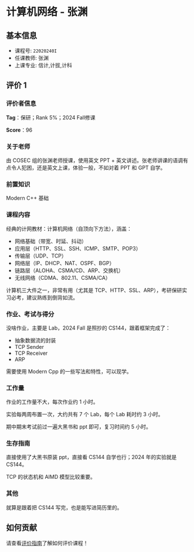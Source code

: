 # 计算机网络 - 张渊

## 基本信息

- 课程号: `22020240I`
- 任课教师: 张渊
- 上课专业: 信计,计拔,计科

## 评价 1

### 评价者信息

**Tag**：保研；Rank 5%；2024 Fall修课

**Score**：96

### 关于老师

由 COSEC 组的张渊老师授课，使用英文 PPT + 英文讲述。张老师讲课的语调有点令人犯困，还是英文上课，体验一般，不如对着 PPT 和 GPT 自学。

### 前置知识

Modern C++ 基础

### 课程内容

经典的计网教材：计算机网络（自顶向下方法），涵盖：

- 网络基础（带宽、时延、抖动）
- 应用层（HTTP、SSL、SSH、ICMP、SMTP、POP3）
- 传输层（UDP、TCP）
- 网络层（IP、DHCP、NAT、OSPF、BGP）
- 链路层（ALOHA、CSMA/CD、ARP、交换机）
- 无线网络（CDMA、802.11、CSMA/CA）

计算机三大件之一，非常有用（尤其是 TCP、HTTP、SSL、ARP），考研保研实习必考，建议熟练到倒背如流。

### 作业、考试与得分

没啥作业，主要是 Lab，2024 Fall 是照抄的 CS144，跟着框架完成了：

- 抽象数据流的封装
- TCP Sender
- TCP Receiver
- ARP

需要使用 Modern Cpp 的一些写法和特性，可以现学。

### 工作量

作业的工作量不大，每次作业约 1 小时。

实验每两周布置一次，大约共有 7 个 Lab，每个 Lab 耗时约 3 小时。

期中期末考试前过一遍大黑书和 ppt 即可，复习时间约 5 小时。

### 生存指南

直接使用了大黑书原装 ppt，直接看 CS144 自学也行；2024 年的实验就是 CS144。

TCP 的状态机和 AIMD 模型比较重要。

### 其他

就算是跟着把 CS144 写完，也是能写进简历里的。

## 如何贡献

请查看[评价指南](../how-to-comment.md)了解如何评价课程！
